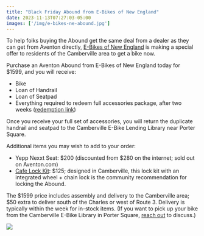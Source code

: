 ```yaml
---
title: "Black Friday Abound from E-Bikes of New England"
date: 2023-11-13T07:27:03-05:00
images: ['/img/e-bikes-ne-abound.jpg']
---
```


To help folks buying the Abound get the same deal from a dealer as they can get
from Aventon directly, [E-Bikes of New England](https://www.ebikesofne.com/) is making a special offer to
residents of the Camberville area to get a bike now.

Purchase an Aventon Abound from E-Bikes of New England today for $1599, and you will receive:

* Bike
* Loan of Handrail
* Loan of Seatpad
* Everything required to redeem full accessories package, after two weeks ([redemption link](https://www.aventon.com/pages/free-gift))

Once you receive your full set of accessories, you will return the duplicate
handrail and seatpad to the Camberville E-Bike Lending Library near Porter
Square.

Additional items you may wish to add to your order:

* Yepp Nexxt Seat: $200 (discounted from $280 on the internet; sold out on Aventon.com)
* [Cafe Lock Kit](https://betterabound.familybikeride.org/cafe-lock/): $125; designed in Camberville, this lock kit with an integrated wheel + chain lock is the community recommendation for locking the Abound.

The $1599 price includes assembly and delivery to the Camberville area; $50 extra to deliver south of the Charles or west of Route 3. Delivery is typically within the week for in-stock items. (If you want to pick up your bike from the Camberville E-Bike Library in Porter Square, [reach out](mailto:camberville@ebikelibrary.org) to discuss.)

<img src="/img/e-bikes-ne-abound.jpg" />

